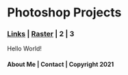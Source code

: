 <!DOCTYPE html>
<html class="homePage">
<head>
	<!-- This is a comment! Text here will be ignored by the browser. -->
	<meta charset="UTF-8">
	<title>My Portfolio</title>
	<link href="../myCSS.css" rel="stylesheet" type="text/css">
</head>
<body>
<div class="container">
  <div class="header">
  	<h1>Photoshop Projects</h1>
  </div>
  <div class="nav">
    <h3><a href="../index.html">Links</a> | <a href="index.html">Raster</a><a> </a>| 2 | 3</h3>
  </div>
  <div class="content">Hello World!</div>
  <div class="footer">
    <h4>About Me | Contact | Copyright 2021</h4>
  </div>
</div>
</body>
</html>

